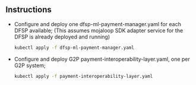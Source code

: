 ## Instructions

- Configure and deploy one dfsp-ml-payment-manager.yaml for each DFSP available; (This assumes mojaloop SDK adapter service for the DFSP is already deployed and running)
  ```sh
  kubectl apply -f dfsp-ml-payment-manager.yaml
  ```
- Configure and deploy G2P payment-interoperability-layer.yaml, one per G2P system;
  ```sh
  kubectl apply -f payment-interoperability-layer.yaml
  ```